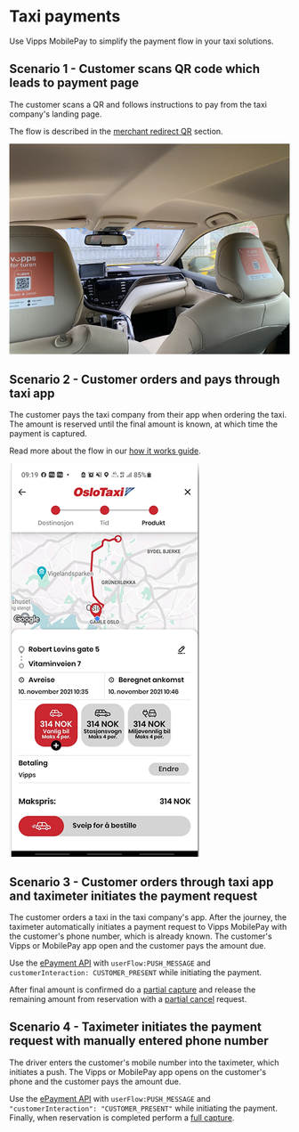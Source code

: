 <!-- START_METADATA
---
title: Vipps MobilePay taxi payments flow
sidebar_label: Taxi payments
sidebar_position: 100
hide_table_of_contents: true
pagination_next: null
pagination_prev: null
---
END_METADATA -->

# Taxi payments

Use Vipps MobilePay to simplify the payment flow in your taxi solutions.

## Scenario 1 - Customer scans QR code which leads to payment page

The customer scans a QR and follows instructions to pay from the taxi company's landing page.

The flow is described in the
[merchant redirect QR](https://developer.vippsmobilepay.com/docs/APIs/qr-api/vipps-qr-api/#merchant-redirect-qr-codes) section.

![Labeling in the taxi](images/labeling_in_the_taxi.png)

## Scenario 2 - Customer orders and pays through taxi app

The customer pays the taxi company from their app when ordering the taxi. The amount is reserved until the final amount is known, at which time the payment is captured.

Read more about the flow in our [how it works guide](https://developer.vippsmobilepay.com/docs/APIs/epayment-api/how-it-works/vipps-epayment-api-how-it-works-online).

![Taxi route](images/taxi_route.png)

## Scenario 3 - Customer orders through taxi app and taximeter initiates the payment request

The customer orders a taxi in the taxi company's app. After the journey, the taximeter automatically initiates a payment request to Vipps MobilePay with the customer's phone number, which is already known.
The customer's Vipps or MobilePay app open and the customer pays the amount due.

Use the [ePayment API](https://developer.vippsmobilepay.com/docs/APIs/epayment-api) with `userFlow:PUSH_MESSAGE` and `customerInteraction: CUSTOMER_PRESENT` while initiating the payment.

After final amount is confirmed do a [partial capture](https://developer.vippsmobilepay.com/docs/APIs/epayment-api/operations/capture#partial-capture)
and release the remaining amount from reservation with a [partial cancel](https://developer.vippsmobilepay.com/docs/APIs/epayment-api/operations/cancel#cancel-after-a-partial-capture) request.

## Scenario 4 - Taximeter initiates the payment request with manually entered phone number

The driver enters the customer's mobile number into the taximeter, which initiates a push.
The Vipps or MobilePay app opens on the customer's phone and the customer pays the amount due.

Use the [ePayment API](https://developer.vippsmobilepay.com/docs/APIs/epayment-api) with `userFlow:PUSH_MESSAGE` and `"customerInteraction": "CUSTOMER_PRESENT"` while initiating the payment.
Finally, when reservation is completed perform a [full capture](https://developer.vippsmobilepay.com/docs/APIs/epayment-api/operations/capture#capture-via-the-api).

